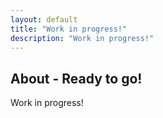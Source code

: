 ```yaml
---
layout: default
title: "Work in progress!"
description: "Work in progress!"
---
```


## About - Ready to go!

Work in progress!
